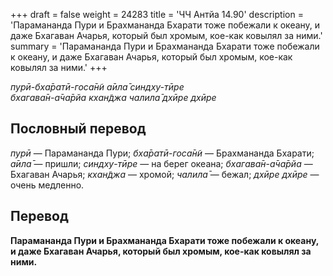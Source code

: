 +++
draft = false
weight = 24283
title = 'ЧЧ Антйа 14.90'
description = 'Парамананда Пури и Брахмананда Бхарати тоже побежали к океану, и даже Бхагаван Ачарья, который был хромым, кое-как ковылял за ними.'
summary = 'Парамананда Пури и Брахмананда Бхарати тоже побежали к океану, и даже Бхагаван Ачарья, который был хромым, кое-как ковылял за ними.'
+++

_пурӣ-бха̄ратӣ-госа̄н̃и а̄ила̄ синдху-тӣре  
бхагава̄н-а̄ча̄рйа кхан̃джа чалила̄ дхӣре дхӣре_

## Пословный перевод

_пурӣ_ — Парамананда Пури; _бха̄ратӣ_\-_госа̄н̃и_ — Брахмананда Бхарати; _а̄ила̄_ — пришли; _синдху_\-_тӣре_ — на берег океана; _бхагава̄н_\-_а̄ча̄рйа_ — Бхагаван Ачарья; _кхан̃джа_ — хромой; _чалила̄_ — бежал; _дхӣре_ _дхӣре_ — очень медленно.

## Перевод

**Парамананда Пури и Брахмананда Бхарати тоже побежали к океану, и даже Бхагаван Ачарья, который был хромым, кое-как ковылял за ними.**
